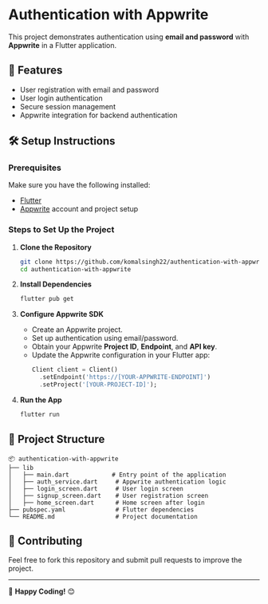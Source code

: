 # Authentication with Appwrite

This project demonstrates authentication using **email and password** with **Appwrite** in a Flutter application.

## 🚀 Features
- User registration with email and password
- User login authentication
- Secure session management
- Appwrite integration for backend authentication

## 🛠️ Setup Instructions

### Prerequisites
Make sure you have the following installed:
- [Flutter](https://flutter.dev/docs/get-started/install)
- [Appwrite](https://appwrite.io/) account and project setup

### Steps to Set Up the Project

1. **Clone the Repository**
   ```sh
   git clone https://github.com/komalsingh22/authentication-with-appwrite.git
   cd authentication-with-appwrite
   ```

2. **Install Dependencies**
   ```sh
   flutter pub get
   ```

3. **Configure Appwrite SDK**
   - Create an Appwrite project.
   - Set up authentication using email/password.
   - Obtain your Appwrite **Project ID**, **Endpoint**, and **API key**.
   - Update the Appwrite configuration in your Flutter app:
     ```dart
     Client client = Client()
       .setEndpoint('https://[YOUR-APPWRITE-ENDPOINT]')
       .setProject('[YOUR-PROJECT-ID]');
     ```

4. **Run the App**
   ```sh
   flutter run
   ```

## 📂 Project Structure
```
📦 authentication-with-appwrite
├── lib
│   ├── main.dart            # Entry point of the application
│   ├── auth_service.dart     # Appwrite authentication logic
│   ├── login_screen.dart     # User login screen
│   ├── signup_screen.dart    # User registration screen
│   ├── home_screen.dart      # Home screen after login
├── pubspec.yaml              # Flutter dependencies
└── README.md                 # Project documentation
```

## 🤝 Contributing
Feel free to fork this repository and submit pull requests to improve the project.


---

🚀 **Happy Coding!** 😊

